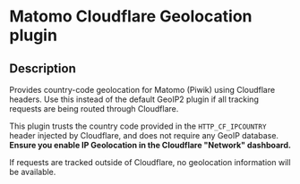 # Matomo Cloudflare Geolocation plugin

## Description

Provides country-code geolocation for Matomo (Piwik) using Cloudflare headers.  Use this
instead of the default GeoIP2 plugin if all tracking requests are being routed through Cloudflare.

This plugin trusts the country code provided in the `HTTP_CF_IPCOUNTRY` header injected by 
Cloudflare, and does not require any GeoIP database.  **Ensure you enable IP Geolocation in 
the Cloudflare "Network" dashboard.**

If requests are tracked outside of Cloudflare, no geolocation information will be available.

